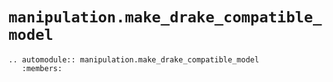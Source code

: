 # `manipulation.make_drake_compatible_model`

```{eval-rst}
.. automodule:: manipulation.make_drake_compatible_model
   :members:

